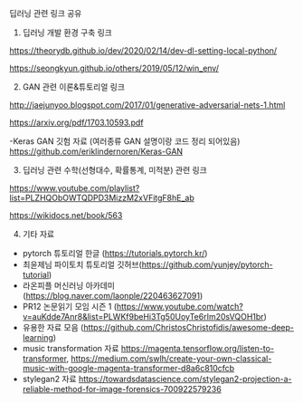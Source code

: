 딥러닝 관련 링크 공유

1. 딥러닝 개발 환경 구축 링크 

https://theorydb.github.io/dev/2020/02/14/dev-dl-setting-local-python/

https://seongkyun.github.io/others/2019/05/12/win_env/
   
2. GAN 관련 이론&튜토리얼 링크

http://jaejunyoo.blogspot.com/2017/01/generative-adversarial-nets-1.html

https://arxiv.org/pdf/1703.10593.pdf

-Keras GAN 깃험 자료 (여러종류 GAN 설명이랑 코드 정리 되어있음)
https://github.com/eriklindernoren/Keras-GAN

3. 딥러닝 관련 수학(선형대수, 확률통계, 미적분) 관련 링크 

https://www.youtube.com/playlist?list=PLZHQObOWTQDPD3MizzM2xVFitgF8hE_ab

https://wikidocs.net/book/563

4. 기타 자료 

- pytorch 튜토리얼 한글 (https://tutorials.pytorch.kr/)
- 최윤제님 파이토치 튜토리얼 깃허브(https://github.com/yunjey/pytorch-tutorial)
- 라온피플 머신러닝 아카데미 (https://blog.naver.com/laonple/220463627091)
- PR12 논문읽기 모임 시즌 1 (https://www.youtube.com/watch?v=auKdde7Anr8&list=PLWKf9beHi3Tg50UoyTe6rIm20sVQOH1br)
- 유용한 자료 모음 (https://github.com/ChristosChristofidis/awesome-deep-learning)
- music transformation 자료 https://magenta.tensorflow.org/listen-to-transformer, https://medium.com/swlh/create-your-own-classical-music-with-google-magenta-transformer-d8a6c810cfcb
- stylegan2 자료 https://towardsdatascience.com/stylegan2-projection-a-reliable-method-for-image-forensics-700922579236


